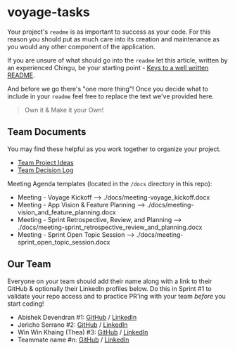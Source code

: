 # voyage-tasks

Your project's `readme` is as important to success as your code. For 
this reason you should put as much care into its creation and maintenance
as you would any other component of the application.

If you are unsure of what should go into the `readme` let this article,
written by an experienced Chingu, be your starting point - 
[Keys to a well written README](https://tinyurl.com/yk3wubft).

And before we go there's "one more thing"! Once you decide what to include
in your `readme` feel free to replace the text we've provided here.

> Own it & Make it your Own!

## Team Documents

You may find these helpful as you work together to organize your project.

- [Team Project Ideas](./docs/team_project_ideas.md)
- [Team Decision Log](./docs/team_decision_log.md)

Meeting Agenda templates (located in the `/docs` directory in this repo):

- Meeting - Voyage Kickoff --> ./docs/meeting-voyage_kickoff.docx
- Meeting - App Vision & Feature Planning --> ./docs/meeting-vision_and_feature_planning.docx
- Meeting - Sprint Retrospective, Review, and Planning --> ./docs/meeting-sprint_retrospective_review_and_planning.docx
- Meeting - Sprint Open Topic Session --> ./docs/meeting-sprint_open_topic_session.docx

## Our Team

Everyone on your team should add their name along with a link to their GitHub
& optionally their LinkedIn profiles below. Do this in Sprint #1 to validate
your repo access and to practice PR'ing with your team *before* you start
coding!

- Abishek Devendran #1: [GitHub](https://github.com/abishekdevendran) / [LinkedIn](https://www.linkedin.com/in/abishekdevendran)
- Jericho Serrano #2: [GitHub](https://github.com/jericho1050) / [LinkedIn](https://www.linkedin.com/in/jericho-wenzel-serrano-b6b9a22a3/)
- Win Win Khaing (Thea) #3: [GitHub](https://github.com/TheaWin) / [LinkedIn](https://www.linkedin.com/in/thea-win)
- Teammate name #n: [GitHub](https://github.com/ghaccountname) / [LinkedIn](https://linkedin.com/in/liaccountname)

